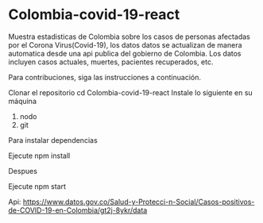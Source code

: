 # Colombia-covid-19-react
Muestra estadisticas de Colombia sobre los casos de personas afectadas por el Corona Virus(Covid-19), los datos datos se actualizan de manera automatica desde una api publica del gobierno de Colombia.
Los datos incluyen casos actuales, muertes, pacientes recuperados, etc. 

Para contribuciones, siga las instrucciones a continuación.

Clonar el repositorio
cd Colombia-covid-19-react
Instale lo siguiente en su máquina

1. nodo
2. git

Para instalar dependencias

Ejecute npm install

Despues

Ejecute npm start


Api: https://www.datos.gov.co/Salud-y-Protecci-n-Social/Casos-positivos-de-COVID-19-en-Colombia/gt2j-8ykr/data

